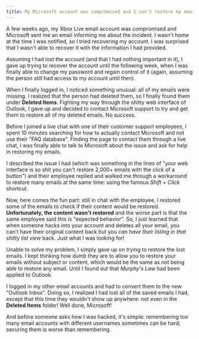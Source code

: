 ```yaml
---
title: My Microsoft account was compromised and I can't restore my emails
---
```


A few weeks ago, my Xbox Live email account was compromised and Microsoft sent me an email informing me about the incident. I wasn't home at the time I was notified, so I tried recovering my account. I was surprised that I wasn't able to recover it with the information I had provided.
<!-- more -->

Assuming I had lost the account (and that I had nothing important in it), I gave up trying to recover the account until the following week, when I was finally able to change my password and regain control of it (again, assuming the person still had access to my account until then). 

When I finally logged in, I noticed something unusual: all of my emails were missing. I realized that the person had deleted them, so I finally found them under **Deleted Items**. Fighting my way through the shitty web interface of Outlook, I gave up and decided to contact Microsoft support to try and get them to restore all of my deleted emails. No success.

Before I joined a live chat with one of their customer support employees, I spent 10 minutes searching for how to actually contact Microsoft and not use their "FAQ database". Finding the page to contact them through a live chat, I was finally able to talk to Microsoft about the issue and ask for help in restoring my emails.

I described the issue I had (which was something in the lines of "your web interface is so shit you can't restore 2,000+ emails with the click of a button") and their employee replied and walked me through a workaround to restore many emails at the same time: using the famous _Shift + Click_ shortcut.

Now, here comes the fun part: still in chat with the employee, I restored some of the emails to check if their content would be restored. **Unfortunately, the content wasn't restored** and the worse part is that the same employee said this is "expected behavior". So, I just learned that when someone hacks into your account and deletes all your email, you can't have their original content back but you _can have their listing in that shitty list view_ back. Just what I was looking for!

Unable to solve my problem, I simply gave up on trying to restore the lost emails. I kept thinking how dumb they are to allow you to restore your emails without subject or content, which would be the same as not being able to restore any email. Until I found out that _Murphy's Law_ had been applied to Outlook.

I logged in my other email accounts and had to convert them to the new "Outlook Inbox". Doing so, I realized I had lost all of the saved emails I had, except that this time they wouldn't show up anywhere: not even in the **Deleted Items** folder! Well done, Microsoft!

And before someone asks how I was hacked, it's simple: remembering too many email accounts with different usernames sometimes can be hard; securing them is worse than remembering.